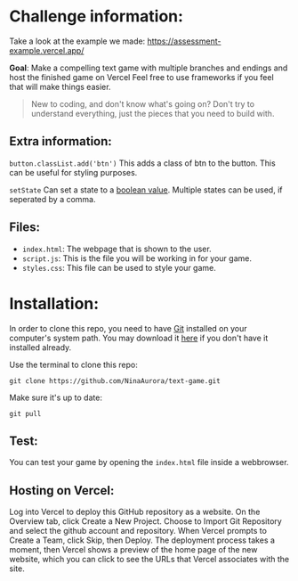 # Challenge information:

Take a look at the example we made:
https://assessment-example.vercel.app/


**Goal**: Make a compelling text game with multiple branches and endings and host the finished game on Vercel
Feel free to use frameworks if you feel that will make things easier.



> New to coding, and don't know what's going on? Don't try to understand everything, just the pieces that you need to build with.

Extra information:
---

``button.classList.add('btn')``
This adds a class of btn to the button. This can be useful for styling purposes.

``setState`` 
Can set a state to a [boolean value](https://letmegooglethat.com/?q=javascript+boolean+value).
Multiple states can be used, if seperated by a comma.

Files:
---

- `index.html`: The webpage that is shown to the user.
- `script.js`: This is the file you will be working in for your game.
- `styles.css`: This file can be used to style your game.

# Installation:

In order to clone this repo, you need to have [Git](https://git-scm.com/) installed on your computer's system path.
You may download it [here](https://git-scm.com/downloads) if you don't have it installed already.

Use the terminal to clone this repo:

```
git clone https://github.com/NinaAurora/text-game.git
```
Make sure it's up to date:
```
git pull
```

Test:
---

You can test your game by opening the `index.html` file inside a webbrowser.

Hosting on Vercel:
---

Log into Vercel to deploy this GitHub repository as a website. On the Overview tab, click Create a New Project. Choose to Import Git Repository and select the github account and repository. When Vercel prompts to Create a Team, click Skip, then Deploy. The deployment process takes a moment, then Vercel shows a preview of the home page of the new website, which you can click to see the URLs that Vercel associates with the site.